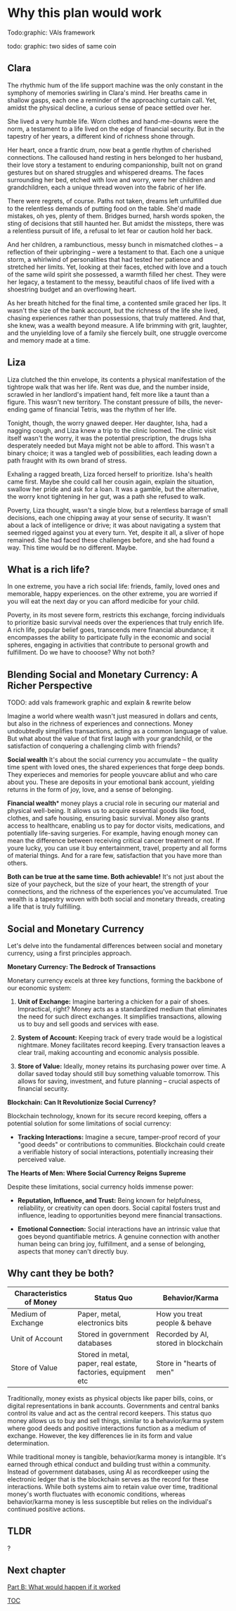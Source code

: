 # Why this plan would work

Todo:graphic: VAls framework


todo: graphic: two sides of same coin

## Clara
The rhythmic hum of the life support machine was the only constant in the symphony of memories swirling in Clara's mind. Her breaths came in shallow gasps, each one a reminder of the approaching curtain call. Yet, amidst the physical decline, a curious sense of peace settled over her.

She lived a very humble life. Worn clothes and hand-me-downs were the norm, a testament to a life lived on the edge of financial security. But in the tapestry of her years, a different kind of richness shone through.

Her heart, once a frantic drum, now beat a gentle rhythm of cherished connections. The calloused hand resting in hers belonged to her husband, their love story a testament to enduring companionship, built not on grand gestures but on shared struggles and whispered dreams. The faces surrounding her bed, etched with love and worry, were her children and grandchildren, each a unique thread woven into the fabric of her life.


There were regrets, of course. Paths not taken, dreams left unfulfilled due to the relentless demands of putting food on the table. She'd made mistakes, oh yes, plenty of them. Bridges burned, harsh words spoken, the sting of decisions that still haunted her. But amidst the missteps, there was a relentless pursuit of life, a refusal to let fear or caution hold her back.

And her children, a rambunctious, messy bunch in mismatched clothes – a reflection of their upbringing – were a testament to that. Each one a unique storm, a whirlwind of personalities that had tested her patience and stretched her limits. Yet, looking at their faces, etched with love and a touch of the same wild spirit she possessed, a warmth filled her chest. They were her legacy, a testament to the messy, beautiful chaos of life lived with a shoestring budget and an overflowing heart.

As her breath hitched for the final time, a contented smile graced her lips. It wasn't the size of the bank account, but the richness of the life she lived, chasing experiences rather than possessions, that truly mattered. And that, she knew, was a wealth beyond measure. A life brimming with grit, laughter, and the unyielding love of a family she fiercely built, one struggle overcome and memory made at a time.

## Liza
Liza clutched the thin envelope, its contents a physical manifestation of the tightrope walk that was her life. Rent was due, and the number inside, scrawled in her landlord's impatient hand, felt more like a taunt than a figure. This wasn't new territory. The constant pressure of bills, the never-ending game of financial Tetris, was the rhythm of her life.

Tonight, though, the worry gnawed deeper. Her daughter, Isha, had a nagging cough, and Liza knew a trip to the clinic loomed. The clinic visit itself wasn't the worry, it was the potential prescription, the drugs Isha desperately needed but Maya might not be able to afford. This wasn't a binary choice; it was a tangled web of possibilities, each leading down a path fraught with its own brand of stress.

Exhaling a ragged breath, Liza forced herself to prioritize. Isha's health came first. Maybe she could call her cousin again, explain the situation, swallow her pride and ask for a loan. It was a gamble, but the alternative, the worry knot tightening in her gut, was a path she refused to walk.

Poverty, Liza thought, wasn't a single blow, but a relentless barrage of small decisions, each one chipping away at your sense of security. It wasn't about a lack of intelligence or drive; it was about navigating a system that seemed rigged against you at every turn. Yet, despite it all, a sliver of hope remained. She had faced these challenges before, and she had found a way. This time would be no different. Maybe.


## What is a rich life?

In one extreme, you have a rich social life: friends, family, loved ones and memorable, happy experiences. on the other extreme, you are worried if you will eat the next day or you can afford medicibe for your child. 

Poverty, in its most severe form, restricts this exchange, forcing individuals to prioritize basic survival needs over the experiences that truly enrich life. A rich life, popular belief goes, transcends mere financial abundance; it encompasses the ability to participate fully in the economic and social spheres, engaging in activities that contribute to personal growth and fulfillment. Do we have to chooose? Why not both?

## Blending Social and Monetary Currency: A Richer Perspective
TODO: add vals framework graphic and explain & rewrite below

Imagine a world where wealth wasn't just measured in dollars and cents, but also in the richness of experiences and connections. Money undoubtedly simplifies transactions, acting as a common language of value. But what about the value of that first laugh with your grandchild, or the satisfaction of conquering a challenging climb with friends? 

**Social wealth** It's about the social currency you accumulate – the quality time spent with loved ones, the shared experiences that forge deep bonds. They experieces and memories for people youvcare abliut and who care about you. These are deposits in your emotional bank account, yielding returns in the form of joy, love, and a sense of belonging.

**Financial wealth***
money plays a crucial role in securing our material and physical well-being. It allows us to acquire essential goods like food, clothes, and safe housing, ensuring basic survival. Money also grants access to healthcare, enabling us to pay for doctor visits, medications, and potentially life-saving surgeries. For example, having enough money can mean the difference between receiving critical cancer treatment or not. If youre lucky, you can use it buy entertainment, travel, property and all forms of material things. And for a rare few, satisfaction that you have more than others.


**Both can be true at the same time. Both achievable!**
It's not just about the size of your paycheck, but the size of your heart, the strength of your connections, and the richness of the experiences you've accumulated. True wealth is a tapestry woven with both social and monetary threads, creating a life that is truly fulfilling. 


## Social and Monetary Currency 

Let's delve into the fundamental differences between social and monetary currency, using a first principles approach. 

**Monetary Currency: The Bedrock of Transactions**

Monetary currency excels at three key functions, forming the backbone of our economic system:

1. **Unit of Exchange:** Imagine bartering a chicken for a pair of shoes. Impractical, right? Money acts as a standardized medium that eliminates the need for such direct exchanges. It simplifies transactions, allowing us to buy and sell goods and services with ease.

2. **System of Account:** Keeping track of every trade would be a logistical nightmare. Money facilitates record keeping. Every transaction leaves a clear trail, making accounting and economic analysis possible. 

3. **Store of Value:** Ideally, money retains its purchasing power over time. A dollar saved today should still buy something valuable tomorrow. This allows for saving, investment, and future planning – crucial aspects of financial security.

**Blockchain: Can It Revolutionize Social Currency?**

Blockchain technology, known for its secure record keeping, offers a potential solution for some limitations of social currency:

* **Tracking Interactions:** Imagine a secure, tamper-proof record of your "good deeds" or contributions to communities. Blockchain could create a verifiable history of social interactions, potentially increasing their perceived value.


**The Hearts of Men: Where Social Currency Reigns Supreme**

Despite these limitations, social currency holds immense power:

* **Reputation, Influence, and Trust:** Being known for helpfulness, reliability, or creativity can open doors. Social capital fosters trust and influence, leading to opportunities beyond mere financial transactions.

* **Emotional Connection:** Social interactions have an intrinsic value that goes beyond quantifiable metrics. A genuine connection with another human being can bring joy, fulfillment, and a sense of belonging, aspects that money can't directly buy.

## Why cant they be both?
| Characteristics of Money | Status Quo                                                    | Behavior/Karma                |
| ------------------------ | ------------------------------------------------------------- | ----------------------------- |
| Medium of Exchange       | Paper, metal, electronics bits                                | How you treat people & behave |
| Unit of Account          | Stored in government databases                                | Recorded by AI, stored in blockchain          |
| Store of Value           | Stored in metal, paper, real estate, factories, equipment etc | Store in "hearts of men"      |

Traditionally, money exists as physical objects like paper bills, coins, or digital representations in bank accounts. Governments and central banks control its value and act as the central record keepers. This status quo money allows us to buy and sell things, similar to a behavior/karma system where good deeds and positive interactions function as a medium of exchange. However, the key differences lie in its form and value determination. 

While traditional money is tangible, behavior/karma money is intangible. It's earned through ethical conduct and building trust within a community. Instead of government databases, using AI as recordkeeper using the electronic ledger that is the blockchain serves as the record for these interactions. While both systems aim to retain value over time, traditional money's worth fluctuates with economic conditions, whereas behavior/karma money is less susceptible but relies on the individual's continued positive actions. 


## TLDR
?

## Next chapter
[Part B: What would happen if it worked](https://pebreo.github.io/endgame/partY-what.html)

[TOC](https://pebreo.guthub.io/endgame)

